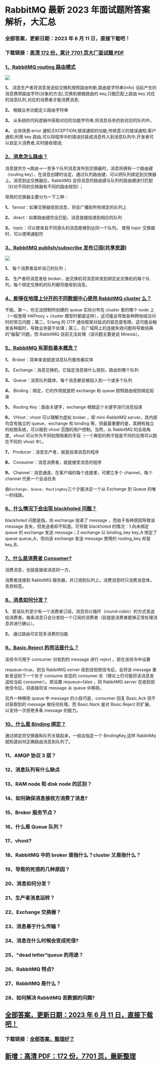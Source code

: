 # RabbitMQ 最新 2023 年面试题附答案解析，大汇总

### 全部答案，更新日期：2023 年 6 月 11 日，直接下载吧！

### 下载链接：[高清 172 份，累计 7701 页大厂面试题 PDF](https://gitlab.gaorta.com/devteam/learning-journey/study-materials-collection/-/tree/master/docs/index.md)

### [1、RabbitMQ routing 路由模式](https://gitlab.gaorta.com/devteam/learning-journey/study-materials-collection/-/tree/master/docs/RabbitMQ/RabbitMQ最新2021年面试题附答案解析，大汇总.md#1rabbitmq-routing路由模式)

![](https://gitee.com/souyunkutech/souyunku-home/raw/master/images/souyunku-web/2020/5/2/030/5/35_7.png#alt=35%5C_7.png)

**1、** 消息生产者将消息发送给交换机按照路由判断,路由是字符串(info) 当前产生的消息携带路由字符(对象的方法),交换机根据路由的 key,只能匹配上路由 key 对应的消息队列,对应的消费者才能消费消息;

**2、** 根据业务功能定义路由字符串

**3、** 从系统的代码逻辑中获取对应的功能字符串,将消息任务扔到对应的队列中。

**4、** 业务场景:error 通知;EXCEPTION;错误通知的功能;传统意义的错误通知;客户通知;利用 key 路由,可以将程序中的错误封装成消息传入到消息队列中,开发者可以自定义消费者,实时接收错误;

### [2、消息怎么路由？](https://gitlab.gaorta.com/devteam/learning-journey/study-materials-collection/-/tree/master/docs/RabbitMQ/RabbitMQ最新2021年面试题附答案解析，大汇总.md#2消息怎么路由)

消息提供方->路由->一至多个队列消息发布到交换器时，消息将拥有一个路由键（routing key），在消息创建时设定。通过队列路由键，可以把队列绑定到交换器上。消息到达交换器后，RabbitMQ 会将消息的路由键与队列的路由键进行匹配（针对不同的交换器有不同的路由规则）；

常用的交换器主要分为一下三种：

**1、** fanout：如果交换器收到消息，将会广播到所有绑定的队列上

**2、** direct：如果路由键完全匹配，消息就被投递到相应的队列

**3、** topic：可以使来自不同源头的消息能够到达同一个队列。 使用 topic 交换器时，可以使用通配符

### [3、RabbitMQ publish/subscribe 发布订阅(共享资源)](https://gitlab.gaorta.com/devteam/learning-journey/study-materials-collection/-/tree/master/docs/RabbitMQ/RabbitMQ最新2021年面试题附答案解析，大汇总.md#3rabbitmq-publish/subscribe发布订阅共享资源)

![](https://gitee.com/souyunkutech/souyunku-home/raw/master/images/souyunku-web/2020/5/2/030/5/35_6.png#alt=35%5C_6.png)

**1、** 每个消费者监听自己的队列；

**2、** 生产者将消息发给 broker，由交换机将消息转发到绑定此交换机的每个队列，每个绑定交换机的队列都将接收到消息。

### [4、能够在地理上分开的不同数据中心使用 RabbitMQ cluster 么？](https://gitlab.gaorta.com/devteam/learning-journey/study-materials-collection/-/tree/master/docs/RabbitMQ/RabbitMQ最新2021年面试题附答案解析，大汇总.md#4能够在地理上分开的不同数据中心使用-rabbitmq-cluster-么)

不能。第一，你无法控制所创建的 queue 实际分布在 cluster 里的哪个 node 上（一般使用 HAProxy + cluster 模型时都是这样），这可能会导致各种跨地域访问时的常见问题；第二，Erlang 的 OTP 通信框架对延迟的容忍度有限，这可能会触发各种超时，导致业务疲于处理；第三，在广域网上的连接失效问题将导致经典的“脑裂”问题，而 RabbitMQ 目前无法处理（该问题主要是说 Mnesia）。

### [5、RabbitMQ 有那些基本概念？](https://gitlab.gaorta.com/devteam/learning-journey/study-materials-collection/-/tree/master/docs/RabbitMQ/RabbitMQ最新2021年面试题附答案解析，大汇总.md#5rabbitmq有那些基本概念)

**1、** Broker：简单来说就是消息队列服务器实体

**2、** Exchange：消息交换机，它指定消息按什么规则，路由到哪个队列

**3、** Queue：消息队列载体，每个消息都会被投入到一个或多个队列

**4、** Binding：绑定，它的作用就是把 exchange 和 queue 按照路由规则绑定起来

**5、** Routing Key：路由关键字，exchange 根据这个关键字进行消息投递

**6、** VHost：vhost 可以理解为虚拟 broker ，即 mini-RabbitMQ server。其内部均含有独立的 queue、exchange 和 binding 等，但最最重要的是，其拥有独立的权限系统，可以做到 vhost 范围的用户控制。当然，从 RabbitMQ 的全局角度，vhost 可以作为不同权限隔离的手段（一个典型的例子就是不同的应用可以跑在不同的 vhost 中）。

**7、** Producer：消息生产者，就是投递消息的程序

**8、** Consumer：消息消费者，就是接受消息的程序

**9、** Channel：消息通道，在客户端的每个连接里，可建立多个 channel，每个 channel 代表一个会话任务

由`Exchange`、`Queue`、`RoutingKey`三个才能决定一个从 Exchange 到 Queue 的唯一的线路。

### [6、什么情况下会出现 blackholed 问题？](https://gitlab.gaorta.com/devteam/learning-journey/study-materials-collection/-/tree/master/docs/RabbitMQ/RabbitMQ最新2021年面试题附答案解析，大汇总.md#6什么情况下会出现-blackholed-问题)

blackholed 问题是指，向 exchange 投递了 message ，而由于各种原因导致该 message 丢失，但发送者却不知道。可导致 blackholed 的情况：1.向未绑定 queue 的 exchange 发送 message；2.exchange 以 binding_key key_A 绑定了 queue queue_A，但向该 exchange 发送 message 使用的 routing_key 却是 key_B。

### [7、什么是消费者 Consumer?](https://gitlab.gaorta.com/devteam/learning-journey/study-materials-collection/-/tree/master/docs/RabbitMQ/RabbitMQ最新2021年面试题附答案解析，大汇总.md#7什么是消费者consumer)

消费消息，也就是接收消息的一方。

消费者连接到 RabbitMQ 服务器，并订阅到队列上。消费消息时只消费消息体，丢弃标签。

### [8、消息如何分发？](https://gitlab.gaorta.com/devteam/learning-journey/study-materials-collection/-/tree/master/docs/RabbitMQ/RabbitMQ最新2021年面试题附答案解析，大汇总.md#8消息如何分发)

**1、** 若该队列至少有一个消费者订阅，消息将以循环（round-robin）的方式发送给消费者。每条消息只会分发给一个订阅的消费者（前提是消费者能够正常处理消息并进行确认）。

**2、** 通过路由可实现多消费的功能

### [9、Basic.Reject 的用法是什么？](https://gitlab.gaorta.com/devteam/learning-journey/study-materials-collection/-/tree/master/docs/RabbitMQ/RabbitMQ最新2021年面试题附答案解析，大汇总.md#9basicreject-的用法是什么)

该信令可用于 consumer 对收到的 message 进行 reject 。若在该信令中设置

requeue=true，则当 RabbitMQ server 收到该拒绝信令后，会将该 message 重新发送到下一个处于 consume 状态的 consumer 处（理论上仍可能将该消息发送给当前 consumer）。若设置 requeue=false ，则 RabbitMQ server 在收到拒绝信令后，将直接将该 message 从 queue 中移除。

另外一种移除 queue 中 message 的小技巧是，consumer 回复 Basic.Ack 但不对获取到的 message 做任何处理。而 Basic.Nack 是对 Basic.Reject 的扩展，以支持一次拒绝多条 message 的能力。

### [10、什么是 Binding 绑定？](https://gitlab.gaorta.com/devteam/learning-journey/study-materials-collection/-/tree/master/docs/RabbitMQ/RabbitMQ最新2021年面试题附答案解析，大汇总.md#10什么是binding绑定)

通过绑定将交换器和队列关联起来，一般会指定一个 BindingKey,这样 RabbitMq 就知道如何正确路由消息到队列了。

### 11、AMQP 协议 3 层？

### 12、消息队列有什么缺点

### 13、RAM node 和 disk node 的区别？

### 14、如何确保消息接收方消费了消息?

### 15、Broker 服务节点？

### 16、什么是 Queue 队列？

### 17、vhost?

### 18、RabbitMQ 中的 broker 是指什么？cluster 又是指什么？

### 19、导致的死信的几种原因？

### 20、消息如何分发？

### 21、生产者消息运转？

### 22、Exchange 交换器？

### 23、消息基于什么传输？

### 24、消息在什么时候会变成死信?

### 25、“dead letter”queue 的用途？

### 26、RabbitMQ 特点?

### 27、RabbitMQ 是什么？

### 28、如何解决 RabbitMQ 丢数据的问题?

## [全部答案，更新日期：2023 年 6 月 11 日，直接下载吧！](https://gitlab.gaorta.com/devteam/learning-journey/study-materials-collection/-/tree/master/docs/daan.md)

### 下载链接：[全部答案，整理好了](https://gitlab.gaorta.com/devteam/learning-journey/study-materials-collection/-/tree/master/docs/daan.md)

## [新增：高清 PDF：172 份，7701 页，最新整理](https://gitlab.gaorta.com/devteam/learning-journey/study-materials-collection/-/tree/master/docs/daan.md)
